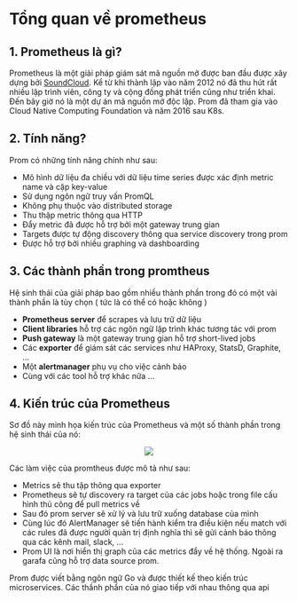 # Tổng quan về prometheus 

## 1. Prometheus là gì? 

Prometheus là một giải pháp giám sát mã nguồn mở được ban đầu được xây dựng bởi <a href='https://soundcloud.com/'>SoundCloud</a>. Kể từ khi thành lập vào năm 2012 nó đã thu hút rất nhiều lập trình viên, công ty và cộng đồng phát triển cũng như triển khai. Đến bây giờ nó là một dự án mã nguồn mở độc lập. Prom đã tham gia vào  Cloud Native Computing Foundation và năm 2016 sau K8s. 

## 2. Tính năng? 

Prom có những tính năng chính như sau: 

- Mô hình dữ liệu đa chiều với dữ liệu time series được xác định metric name và cặp key-value 
- Sử dụng ngôn ngữ truy vấn PromQL 
- Không phụ thuộc vào distributed storage
- Thu thập metric thông qua HTTP 
- Đẩy metric đã được hỗ trợ bởi một gateway trung gian 
- Targets được tự động discovery thông qua service discovery trong prom 
- Được hỗ trợ bởi nhiều graphing và dashboarding 

## 3. Các thành phần trong promtheus 

Hệ sinh thái của giải pháp bao gồm nhiều thành phần trong đó có một vài thành phần là tùy chọn ( tức là có thể có hoặc không )

- **Prometheus server** để  scrapes và lưu trữ dữ liệu 
- **Client libraries** hỗ trợ các ngôn ngữ lập trình khác tương tác với prom 
- **Push gateway** là một gateway trung gian hỗ trợ short-lived jobs
- Các **exporter** để giám sát các services như HAProxy, StatsD, Graphite, ...
- Một **alertmanager** phụ vụ cho việc cảnh báo 
- Cùng với các tool hỗ trợ khác nữa ...

## 4. Kiến trúc của Prometheus 

Sơ đồ này minh họa kiến ​​trúc của Prometheus và một số thành phần trong hệ sinh thái của nó:

<div style="text-align:center"><img src="https://prometheus.io/assets/architecture.png"></div>

Các làm việc của promtheus được mô tả như sau: 

- Metrics sẽ thu tập thông qua exporter 
- Prometheus sẽ tự discovery ra target của các jobs hoặc trong file cấu hình thủ công để pull metrics về 
- Sau đó prom server sẽ xử lý và lưu trữ xuống database của mình
- Cùng lúc đó AlertManager sẽ tiến hành kiểm tra điều kiện nếu match với các rules đã được người quản trị định nghĩa thì sẽ gửi cảnh báo thông qua các kênh mail, slack, ... 
- Prom UI là nơi hiển thị graph của các metrics đẩy về hệ thống. Ngoài ra garafa cũng hỗ trợ data source prom. 

Prom được viết bằng ngôn ngữ Go và được thiết kế theo kiến trúc microservices. Các thầnh phần của nó giao tiếp với nhau thông qua api 

